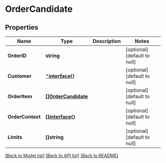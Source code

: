 # OrderCandidate

## Properties
Name | Type | Description | Notes
------------ | ------------- | ------------- | -------------
**OrderID** | **string** |  | [optional] [default to null]
**Customer** | [***interface{}**](interface{}.md) |  | [optional] [default to null]
**OrderItem** | [**[]OrderCandidate**](OrderCandidate.md) |  | [optional] [default to null]
**OrderContext** | [**[]interface{}**](interface{}.md) |  | [optional] [default to null]
**Limits** | **[]string** |  | [optional] [default to null]

[[Back to Model list]](../README.md#documentation-for-models) [[Back to API list]](../README.md#documentation-for-api-endpoints) [[Back to README]](../README.md)


